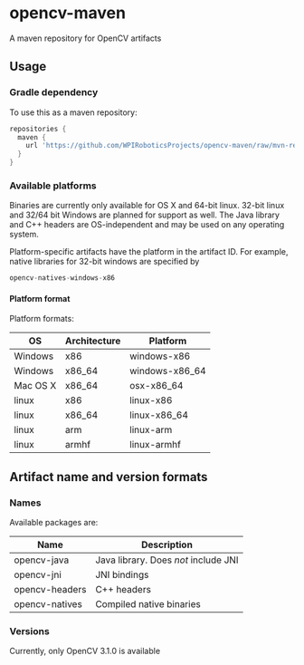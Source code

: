 # opencv-maven
A maven repository for OpenCV artifacts


## Usage
### Gradle dependency

To use this as a maven repository:

```groovy
repositories {
  maven {
    url 'https://github.com/WPIRoboticsProjects/opencv-maven/raw/mvn-repo'
  }
}
```

### Available platforms

Binaries are currently only available for OS X and 64-bit linux. 32-bit linux and 32/64 bit Windows are planned for support as well. The Java library and C++ headers are OS-independent and may be used on any operating system.

Platform-specific artifacts have the platform in the artifact ID. For example, native libraries for 32-bit windows are specified by

```groovy
opencv-natives-windows-x86
```

#### Platform format

Platform formats:

| OS | Architecture | Platform |
|---|---|---|
| Windows | x86 | windows-x86 |
| Windows | x86_64 | windows-x86_64 |
| Mac OS X | x86_64 | osx-x86_64 |
| linux | x86 | linux-x86 | 
| linux | x86_64 | linux-x86_64 |
| linux | arm | linux-arm | 
| linux | armhf | linux-armhf |

## Artifact name and version formats

### Names

Available packages are:

| Name | Description |
|---|---|
| opencv-java | Java library. Does _not_ include JNI |
| opencv-jni | JNI bindings |
| opencv-headers | C++ headers |
| opencv-natives | Compiled native binaries |

### Versions

Currently, only OpenCV 3.1.0 is available
